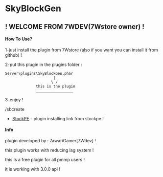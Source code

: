 

# SkyBlockGen
## ! WELCOME FROM 7WDEV(7Wstore owner) !

#### How To Use?
1-just install the plugin from 7Wstore (also if you want you can install it from github) !

2-put this plugin in the plugins folder :
```
Server\plugins\SkyBlockGen.phar
                      |
                     \ /
              this is the plugin
              _________________
```
3-enjoy !

/sbcreate





* [StockPE](#) - plugin installing link from stockpe !


#### Info
plugin developed by : 7awariGamer[7Wdev] !

this plugin works with reducing lag system !

this is a free plugin for all pmmp users !

it is working with 3.0.0 api !
